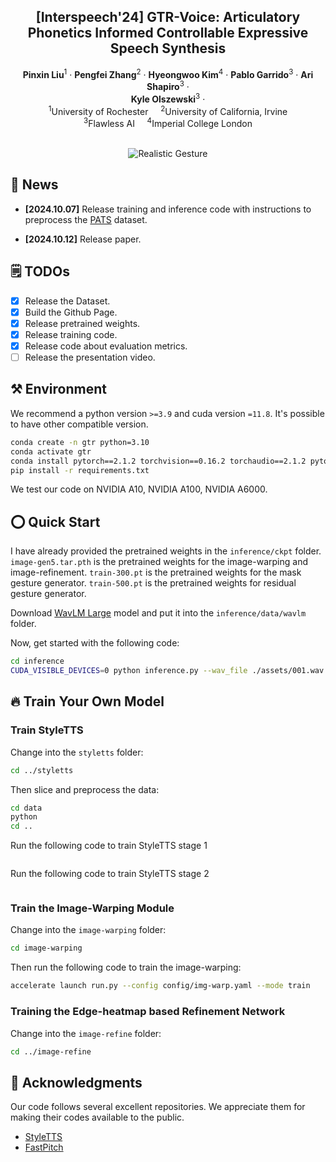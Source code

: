 <p align="center">

  <h2 align="center">[Interspeech'24] GTR-Voice: Articulatory Phonetics Informed Controllable Expressive Speech Synthesis </h2>
  <p align="center">
    <strong>Pinxin Liu</strong></a><sup>1</sup>
    · 
    <strong>Pengfei Zhang</strong></a><sup>2</sup>
    · 
    <strong>Hyeongwoo Kim</strong></a><sup>4</sup>
    ·
    <strong>Pablo Garrido</strong></a><sup>3</sup>
    ·
    <strong>Ari Shapiro</strong></a><sup>3</sup>
    ·
    <br><strong>Kyle Olszewski</strong></a><sup>3</sup>
    ·  
    <br>
    <sup>1</sup>University of Rochester  &nbsp;&nbsp;&nbsp; <sup>2</sup>University of California, Irvine
    <br>
    <sup>3</sup>Flawless AI   &nbsp;&nbsp;&nbsp; <sup>4</sup>Imperial College London
    <br>
    </br>

  </p>
    </p>
<div align="center">
  <img src="./assets/teaser.jpg" alt="Realistic Gesture"></a>
</div>

## 📣 News
* **[2024.10.07]** Release training and inference code with instructions to preprocess the [PATS](https://chahuja.com/pats/download.html) dataset.

* **[2024.10.12]** Release paper.

## 🗒 TODOs
- [x] Release the Dataset.
- [x] Build the Github Page.
- [x] Release pretrained weights.
- [x] Release training code.
- [x] Release code about evaluation metrics.
- [ ] Release the presentation video.

## ⚒️ Environment
We recommend a python version ```>=3.9``` and cuda version ```=11.8```. It's possible to have other compatible version.

```bash
conda create -n gtr python=3.10
conda activate gtr
conda install pytorch==2.1.2 torchvision==0.16.2 torchaudio==2.1.2 pytorch-cuda=11.8 -c pytorch -c nvidia
pip install -r requirements.txt
```

We test our code on NVIDIA A10, NVIDIA A100, NVIDIA A6000.

## ⭕ Quick Start
I have already provided the pretrained weights in the ```inference/ckpt``` folder. 
```image-gen5.tar.pth``` is the pretrained weights for the image-warping and image-refinement. 
```train-300.pt``` is the pretrained weights for the mask gesture generator. ```train-500.pt``` is the pretrained weights for residual gesture generator.

Download [WavLM Large](https://github.com/microsoft/unilm/tree/master/wavlm) model and put it into the ```inference/data/wavlm``` folder.

Now, get started with the following code:

```bash
cd inference
CUDA_VISIBLE_DEVICES=0 python inference.py --wav_file ./assets/001.wav --init_frame ./assets/001.png
```

## 🔥 Train Your Own Model


### Train StyleTTS
Change into the ```styletts``` folder:

```bash
cd ../styletts
```

Then slice and preprocess the data:

```bash
cd data 
python 
cd ..
```

Run the following code to train StyleTTS stage 1

```bash

```

Run the following code to train StyleTTS stage 2
  
```bash

```


### Train the Image-Warping Module
Change into the ```image-warping``` folder:

```bash
cd image-warping
```

Then run the following code to train the image-warping:

```bash 
accelerate launch run.py --config config/img-warp.yaml --mode train
```


### Training the Edge-heatmap based Refinement Network
Change into the ```image-refine``` folder:

```bash
cd ../image-refine
```


## 🙏 Acknowledgments

Our code follows several excellent repositories. We appreciate them for making their codes available to the public.
* [StyleTTS](https://github.com/yl4579/StyleTTS)
* [FastPitch](https://github.com/NVIDIA/DeepLearningExamples/tree/master/PyTorch/SpeechSynthesis/FastPitch)

